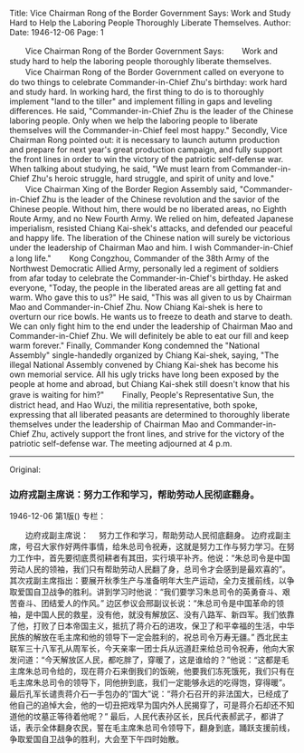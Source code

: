 Title: Vice Chairman Rong of the Border Government Says: Work and Study Hard to Help the Laboring People Thoroughly Liberate Themselves.
Author:
Date: 1946-12-06
Page: 1

　　Vice Chairman Rong of the Border Government Says:
　　Work and study hard to help the laboring people thoroughly liberate themselves.
　　Vice Chairman Rong of the Border Government called on everyone to do two things to celebrate Commander-in-Chief Zhu's birthday: work hard and study hard. In working hard, the first thing to do is to thoroughly implement "land to the tiller" and implement filling in gaps and leveling differences. He said, "Commander-in-Chief Zhu is the leader of the Chinese laboring people. Only when we help the laboring people to liberate themselves will the Commander-in-Chief feel most happy." Secondly, Vice Chairman Rong pointed out: it is necessary to launch autumn production and prepare for next year's great production campaign, and fully support the front lines in order to win the victory of the patriotic self-defense war. When talking about studying, he said, "We must learn from Commander-in-Chief Zhu's heroic struggle, hard struggle, and spirit of unity and love."
　　Vice Chairman Xing of the Border Region Assembly said, "Commander-in-Chief Zhu is the leader of the Chinese revolution and the savior of the Chinese people. Without him, there would be no liberated areas, no Eighth Route Army, and no New Fourth Army. We relied on him, defeated Japanese imperialism, resisted Chiang Kai-shek's attacks, and defended our peaceful and happy life. The liberation of the Chinese nation will surely be victorious under the leadership of Chairman Mao and him. I wish Commander-in-Chief a long life."
　　Kong Congzhou, Commander of the 38th Army of the Northwest Democratic Allied Army, personally led a regiment of soldiers from afar today to celebrate the Commander-in-Chief's birthday. He asked everyone, "Today, the people in the liberated areas are all getting fat and warm. Who gave this to us?" He said, "This was all given to us by Chairman Mao and Commander-in-Chief Zhu. Now Chiang Kai-shek is here to overturn our rice bowls. He wants us to freeze to death and starve to death. We can only fight him to the end under the leadership of Chairman Mao and Commander-in-Chief Zhu. We will definitely be able to eat our fill and keep warm forever." Finally, Commander Kong condemned the "National Assembly" single-handedly organized by Chiang Kai-shek, saying, "The illegal National Assembly convened by Chiang Kai-shek has become his own memorial service. All his ugly tricks have long been exposed by the people at home and abroad, but Chiang Kai-shek still doesn't know that his grave is waiting for him?"
　　Finally, People's Representative Sun, the district head, and Hao Wuzi, the militia representative, both spoke, expressing that all liberated peasants are determined to thoroughly liberate themselves under the leadership of Chairman Mao and Commander-in-Chief Zhu, actively support the front lines, and strive for the victory of the patriotic self-defense war. The meeting adjourned at 4 p.m.



<hr /> 

Original: 


### 边府戎副主席说：努力工作和学习，帮助劳动人民彻底翻身。

1946-12-06
第1版()
专栏：

　　边府戎副主席说：
  　努力工作和学习，帮助劳动人民彻底翻身。
    边府戎副主席，号召大家作好两件事情，给朱总司令祝寿，这就是努力工作与努力学习。在努力工作中，首先要彻底贯彻耕者有其田，实行填平补齐。他说：“朱总司令是中国劳动人民的领袖，我们只有帮助劳动人民翻了身，总司令才会感到是最欢喜的”。其次戎副主席指出：要展开秋季生产与准备明年大生产运动，全力支援前线，以争取爱国自卫战争的胜利。讲到学习时他说：“我们要学习朱总司令的英勇奋斗、艰苦奋斗、团结爱人的作风。”
    边区参议会邢副议长说：“朱总司令是中国革命的领袖，是中国人民的救星，没有他，就没有解放区、没有八路军、新四军。我们依靠了他，打败了日本帝国主义，抵抗了蒋介石的进攻，保卫了和平幸福的生活，中华民族的解放在毛主席和他的领导下一定会胜利的，祝总司令万寿无疆。”
    西北民主联军三十八军孔从周军长，今天亲率一团士兵从远道赶来给总司令祝寿，他向大家发问道：“今天解放区人民，都吃胖了，穿暖了，这是谁给的？”他说：“这都是毛主席朱总司令给的，现在蒋介石来倒我们的饭碗，他要我们冻死饿死，我们只有在毛主席朱总司令的领导下，同他拚到底，我们一定能够永远的吃得饱，穿得暖”。最后孔军长谴责蒋介石一手包办的“国大”说：“蒋介石召开的非法国大，已经成了他自己的追悼大会，他的一切丑把戏早为国内外人民揭穿了，可是蒋介石却还不知道他的坟墓正等待着他呢？”
    最后，人民代表孙区长，民兵代表郝武子，都讲了话，表示全体翻身农民，誓在毛主席朱总司令领导下，翻身到底，踊跃支援前线，争取爱国自卫战争的胜利，大会至下午四时始散。

